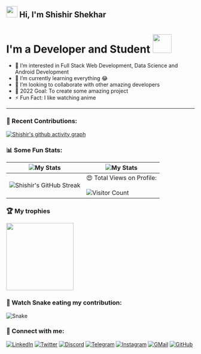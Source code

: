 ## <img src="https://raw.githubusercontent.com/MartinHeinz/MartinHeinz/master/wave.gif" width="30px"> Hi, I'm Shishir Shekhar

# I'm a Developer and Student <img src="https://media.giphy.com/media/M9gbBd9nbDrOTu1Mqx/giphy.gif" width="50">

- 👀 I’m interested in Full Stack Web Development, Data Science and Android Development
- 🌱 I’m currently learning everything 😂
- 💞️ I’m looking to collaborate with other amazing developers
- 🥅 2022 Goal: To create some amazing project
- ⚡ Fun Fact: I like watching anime

---

### 🧾 Recent Contributions:
[![Shishir's github activity graph](https://activity-graph.herokuapp.com/graph?username=ShishirShekhar&theme=react-dark)](https://github.com/ShishirShekhar/)

### 📊 Some Fun Stats:
| ![My Stats](https://github-readme-stats.vercel.app/api?username=ShishirShekhar&theme=midnight-purple) | ![My Stats](https://github-readme-stats.vercel.app/api/top-langs/?username=ShishirShekhar&theme=midnight-purple) |
| --- | --- |
| ![Shishir's GitHub Streak](https://github-readme-streak-stats.herokuapp.com/?user=ShishirShekhar&theme=vision-friendly-dark) | 😍 Total Views on Profile:<br><br> ![Visitor Count](https://profile-counter.glitch.me/ShishirShekhar/count.svg) |


### 🏆 My trophies

<img height="180" src="https://github-profile-trophy.vercel.app/?username=ShishirShekhar&column=8&theme=algolia&no-frame=true"/>

### 🐍 Watch Snake eating my contribution:
![Snake](https://github.com/ShishirShekhar/ShishirShekhar/blob/output/github-contribution-grid-snake.svg)

### 🤝 Connect with me:

[![LinkedIn](https://img.shields.io/badge/LinkedIn-0077B5?style=for-the-badge&logo=linkedin&logoColor=white)](https://www.linkedin.com/in/shishir-shekhar/)
[![Twitter](https://img.shields.io/badge/Twitter-1DA1F2?style=for-the-badge&logo=twitter&logoColor=white)](https://twitter.com/ShishirShekha12)
[![Discord](https://img.shields.io/badge/Discord-7289DA?style=for-the-badge&logo=discord&logoColor=white)](https://discordapp.com/users/740247432943894599)
[![Telegram](https://img.shields.io/badge/Telegram-2CA5E0?style=for-the-badge&logo=telegram&logoColor=white)](https://t.me/Shishir_Shekhar)
[![Instagram](https://img.shields.io/badge/Instagram-E4405F?style=for-the-badge&logo=instagram&logoColor=white)](https://www.instagram.com/shishirshekharpathak/)
[![GMail](https://img.shields.io/badge/Gmail-D14836?style=for-the-badge&logo=gmail&logoColor=white)](mailto:sspdav02@gmail.com)
[![GitHub](https://img.shields.io/badge/GitHub-100000?style=for-the-badge&logo=github&logoColor=white)](https://github.com/ShishirShekhar)
